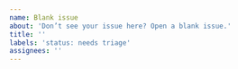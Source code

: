 ```yaml
---
name: Blank issue
about: 'Don’t see your issue here? Open a blank issue.'
title: ''
labels: 'status: needs triage'
assignees: ''
---
```

